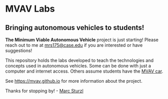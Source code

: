 # MVAV Labs
## Bringing autonomous vehicles to students!


**The Minimum Viable Autonomous Vehicle** project is just starting! Please reach out to me at mrs175@case.edu if you are interested or have suggestions!

This repository holds the labs developed to teach the technologies and concepts used in autonomous vehicles. Some can be done with just a computer and internet access. Others assume students have the [MVAV car](https://github.com/sturzl/mvav). 

See https://mvav.github.io for more information about the project.

Thanks for stopping by! - [Marc Sturzl](https://sturzl.com/)
